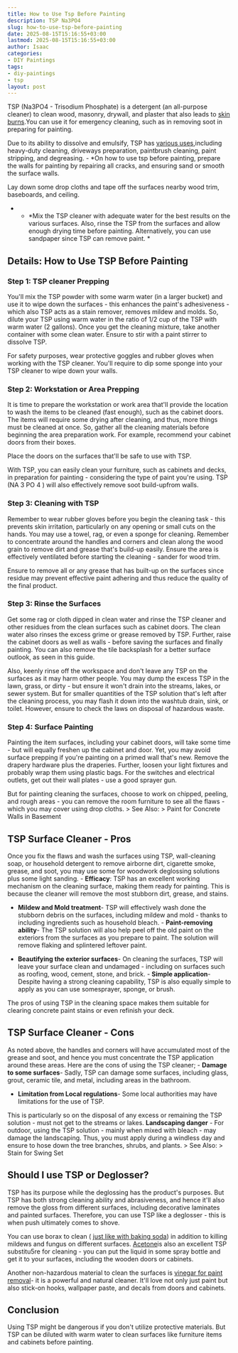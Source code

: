 ```yaml
---
title: How to Use Tsp Before Painting
description: TSP Na3PO4
slug: how-to-use-tsp-before-painting
date: 2025-08-15T15:16:55+03:00
lastmod: 2025-08-15T15:16:55+03:00
author: Isaac
categories:
- DIY Paintings
tags:
- diy-paintings
- tsp
layout: post
---
```

TSP (Na3PO4 - Trisodium Phosphate) is a detergent (an all-purpose cleaner) to clean wood, masonry, drywall, and plaster that also leads to [skin burns](http://greenhouse.ucdavis.edu/pest/fmsds/Trisodium%20phosphate.pdf).You can use it for emergency cleaning, such as in removing soot in preparing for painting.

Due to its ability to dissolve and emulsify, TSP has [various uses](https://en.wikipedia.org/wiki/Trisodium_phosphate),including heavy-duty cleaning, driveways preparation, paintbrush cleaning, paint stripping, and degreasing. - *On how to use tsp before painting, prepare the walls for painting by repairing all cracks, and ensuring sand or smooth the surface walls.

Lay down some drop cloths and tape off the surfaces nearby wood trim, baseboards, and ceiling.

* - *Mix the TSP cleaner with adequate water for the best results on the various surfaces. Also, rinse the TSP from the surfaces and allow enough drying time before painting. Alternatively, you can use sandpaper since TSP can remove paint. *

##  Details: How to Use TSP Before Painting

###  Step 1: TSP cleaner Prepping

You'll mix the TSP powder with some warm water (in a larger bucket) and use it to wipe down the surfaces - this enhances the paint's adhesiveness - which also TSP acts as a stain remover, removes mildew and molds. So, dilute your TSP using warm water in the ratio of 1/2 cup of the TSP with warm water (2 gallons). Once you get the cleaning mixture, take another container with some clean water. Ensure to stir with a paint stirrer to dissolve TSP.

For safety purposes, wear protective goggles and rubber gloves when working with the TSP cleaner. You'll require to dip some sponge into your TSP cleaner to wipe down your walls.

###  Step 2: Workstation or Area Prepping

It is time to prepare the workstation or work area that'll provide the location to wash the items to be cleaned (fast enough), such as the cabinet doors. The items will require some drying after cleaning, and thus, more things must be cleaned at once. So, gather all the cleaning materials before beginning the area preparation work. For example, recommend your cabinet doors from their boxes.

Place the doors on the surfaces that'll be safe to use with TSP.

With TSP, you can easily clean your furniture, such as cabinets and decks, in preparation for painting - considering the type of paint you're using. TSP (NA 3 PO 4 ) will also effectively remove soot build-upfrom walls.

###  Step 3: Cleaning with TSP

Remember to wear rubber gloves before you begin the cleaning task - this prevents skin irritation, particularly on any opening or small cuts on the hands. You may use a towel, rag, or even a sponge for cleaning. Remember to concentrate around the handles and corners and clean along the wood grain to remove dirt and grease that's build-up easily. Ensure the area is effectively ventilated before starting the cleaning - sander for wood trim.

Ensure to remove all or any grease that has built-up on the surfaces since residue may prevent effective paint adhering and thus reduce the quality of the final product.

###  Step 3: Rinse the Surfaces

Get some rag or cloth dipped in clean water and rinse the TSP cleaner and other residues from the clean surfaces such as cabinet doors. The clean water also rinses the excess grime or grease removed by TSP. Further, raise the cabinet doors as well as walls - before saving the surfaces and finally painting. You can also remove the tile backsplash for a better surface outlook, as seen in this guide.

Also, keenly rinse off the workspace and don't leave any TSP on the surfaces as it may harm other people. You may dump the excess TSP in the lawn, grass, or dirty - but ensure it won't drain into the streams, lakes, or sewer system. But for smaller quantities of the TSP solution that's left after the cleaning process, you may flash it down into the washtub drain, sink, or toilet. However, ensure to check the laws on disposal of hazardous waste.

###  Step 4: Surface Painting

Painting the item surfaces, including your cabinet doors, will take some time - but will equally freshen up the cabinet and door. Yet, you may avoid surface prepping if you're painting on a primed wall that's new. Remove the drapery hardware plus the draperies. Further, loosen your light fixtures and probably wrap them using plastic bags. For the switches and electrical outlets, get out their wall plates - use a good sprayer gun.

But for painting cleaning the surfaces, choose to work on chipped, peeling, and rough areas - you can remove the room furniture to see all the flaws - which you may cover using drop cloths. > See Also: > Paint for Concrete Walls in Basement

##  TSP Surface Cleaner - Pros

Once you fix the flaws and wash the surfaces using TSP, wall-cleaning soap, or household detergent to remove airborne dirt, cigarette smoke, grease, and soot, you may use some for woodwork deglossing solutions plus some light sanding. - **Efficacy**: TSP has an excellent working mechanism on the cleaning surface, making them ready for painting. This is because the cleaner will remove the most stubborn dirt, grease, and stains.

- **Mildew and Mold treatment**- TSP will effectively wash done the stubborn debris on the surfaces, including mildew and mold - thanks to including ingredients such as household bleach. - **Paint-removing ability**- The TSP solution will also help peel off the old paint on the exteriors from the surfaces as you prepare to paint. The solution will remove flaking and splintered leftover paint.

- **Beautifying the exterior surfaces**- On cleaning the surfaces, TSP will leave your surface clean and undamaged - including on surfaces such as roofing, wood, cement, stone, and brick. - **Simple application**- Despite having a strong cleaning capability, TSP is also equally simple to apply as you can use somesprayer, sponge, or brush.

The pros of using TSP in the cleaning space makes them suitable for clearing concrete paint stains or even refinish your deck.

##  TSP Surface Cleaner - Cons

As noted above, the handles and corners will have accumulated most of the grease and soot, and hence you must concentrate the TSP application around these areas. Here are the cons of using the TSP cleaner; - **Damage to some surfaces**- Sadly, TSP can damage some surfaces, including glass, grout, ceramic tile, and metal, including areas in the bathroom.

- **Limitation from Local regulations**- Some local authorities may have limitations for the use of TSP.

This is particularly so on the disposal of any excess or remaining the TSP solution - must not get to the streams or lakes. **Landscaping danger** - For outdoor, using the TSP solution - mainly when mixed with bleach - may damage the landscaping. Thus, you must apply during a windless day and ensure to hose down the tree branches, shrubs, and plants. > See Also: > Stain for Swing Set

##  Should I use TSP or Deglosser?

TSP has its purpose while the deglossing has the product's purposes. But TSP has both strong cleaning ability and abrasiveness, and hence it'll also remove the gloss from different surfaces, including decorative laminates and painted surfaces. Therefore, you can use TSP like a deglosser - this is when push ultimately comes to shove.

You can use borax to clean ( [just like with baking soda](https://pestpolicy.com/how-to-remove-paint-from-metal-with-baking-soda/)) in addition to killing mildews and fungus on different surfaces. [Acetone](https://pestpolicy.com/does-acetone-remove-paint/)is also an excellent TSP substitu5re for cleaning - you can put the liquid in some spray bottle and get it to your surfaces, including the wooden doors or cabinets.

Another non-hazardous material to clean the surfaces is [vinegar for paint removal](https://pestpolicy.com/does-vinegar-remove-paint/)- it is a powerful and natural cleaner. It'll love not only just paint but also stick-on hooks, wallpaper paste, and decals from doors and cabinets.

##  Conclusion

Using TSP might be dangerous if you don't utilize protective materials. But TSP can be diluted with warm water to clean surfaces like furniture items and cabinets before painting.
